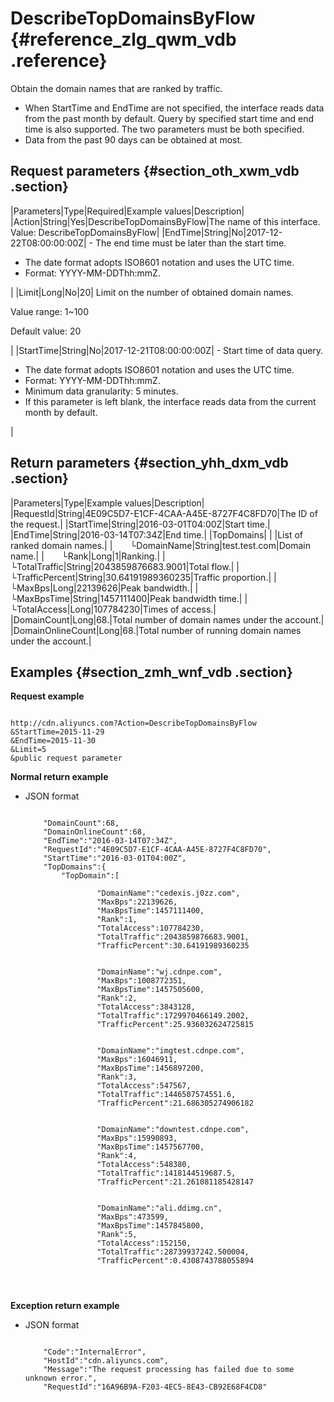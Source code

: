 # DescribeTopDomainsByFlow {#reference_zlg_qwm_vdb .reference}

Obtain the domain names that are ranked by traffic.

-   When StartTime and EndTime are not specified, the interface reads data from the past month by default. Query by specified start time and end time is also supported. The two parameters must be both specified.
-   Data from the past 90 days can be obtained at most.

## Request parameters {#section_oth_xwm_vdb .section}

|Parameters|Type|Required|Example values|Description|
|Action|String|Yes|DescribeTopDomainsByFlow|The name of this interface. Value: DescribeTopDomainsByFlow|
|EndTime|String|No|2017-12-22T08:00:00:00Z| -   The end time must be later than the start time.
-   The date format adopts ISO8601 notation and uses the UTC time.
-   Format: YYYY-MM-DDThh:mmZ.

 |
|Limit|Long|No|20| Limit on the number of obtained domain names.

 Value range: 1~100 

 Default value: 20

 |
|StartTime|String|No|2017-12-21T08:00:00:00Z| -   Start time of data query.
-   The date format adopts ISO8601 notation and uses the UTC time.
-   Format: YYYY-MM-DDThh:mmZ.
-   Minimum data granularity: 5 minutes.
-   If this parameter is left blank, the interface reads data from the current month by default.

 |

## Return parameters {#section_yhh_dxm_vdb .section}

|Parameters|Type|Example values|Description|
|RequestId|String|4E09C5D7-E1CF-4CAA-A45E-8727F4C8FD70|The ID of the request.|
|StartTime|String|2016-03-01T04:00Z|Start time.|
|EndTime|String|2016-03-14T07:34Z|End time.|
|TopDomains| | |List of ranked domain names.|
|  └DomainName|String|test.test.com|Domain name.|
|  └Rank|Long|1|Ranking.|
|  └TotalTraffic|String|2043859876683.9001|Total flow.|
|  └TrafficPercent|String|30.64191989360235|Traffic proportion.|
|  └MaxBps|Long|22139626|Peak bandwidth.|
|  └MaxBpsTime|String|1457111400|Peak bandwidth time.|
|  └TotalAccess|Long|107784230|Times of access.|
|DomainCount|Long|68.|Total number of domain names under the account.|
|DomainOnlineCount|Long|68.|Total number of running domain names under the account.|

## Examples {#section_zmh_wnf_vdb .section}

**Request example**

```

http://cdn.aliyuncs.com?Action=DescribeTopDomainsByFlow
&StartTime=2015-11-29
&EndTime=2015-11-30
&Limit=5
&public request parameter
```

**Normal return example**

-   JSON format

    ```
    
        "DomainCount":68,
        "DomainOnlineCount":68,
        "EndTime":"2016-03-14T07:34Z",
        "RequestId":"4E09C5D7-E1CF-4CAA-A45E-8727F4C8FD70",
        "StartTime":"2016-03-01T04:00Z",
        "TopDomains":{
            "TopDomain":[
                
                    "DomainName":"cedexis.j0zz.com",
                    "MaxBps":22139626,
                    "MaxBpsTime":1457111400,
                    "Rank":1,
                    "TotalAccess":107784230,
                    "TotalTraffic":2043859876683.9001,
                    "TrafficPercent":30.64191989360235
                
                
                    "DomainName":"wj.cdnpe.com",
                    "MaxBps":1008772351,
                    "MaxBpsTime":1457505600,
                    "Rank":2,
                    "TotalAccess":3843128,
                    "TotalTraffic":1729970466149.2002,
                    "TrafficPercent":25.936032624725815
                
                
                    "DomainName":"imgtest.cdnpe.com",
                    "MaxBps":16046911,
                    "MaxBpsTime":1456897200,
                    "Rank":3,
                    "TotalAccess":547567,
                    "TotalTraffic":1446507574551.6,
                    "TrafficPercent":21.686305274906182
                
                
                    "DomainName":"downtest.cdnpe.com",
                    "MaxBps":15990893,
                    "MaxBpsTime":1457567700,
                    "Rank":4,
                    "TotalAccess":548380,
                    "TotalTraffic":1418144519687.5,
                    "TrafficPercent":21.261081185428147
                
                
                    "DomainName":"ali.ddimg.cn",
                    "MaxBps":473599,
                    "MaxBpsTime":1457845800,
                    "Rank":5,
                    "TotalAccess":152150,
                    "TotalTraffic":28739937242.500004,
                    "TrafficPercent":0.4308743788055894
                
            
        
    
    ```


**Exception return example**

-   JSON format

    ```
    
        "Code":"InternalError",
        "HostId":"cdn.aliyuncs.com",
        "Message":"The request processing has failed due to some unknown error.",
        "RequestId":"16A96B9A-F203-4EC5-8E43-CB92E68F4CD8"
    
    ```


